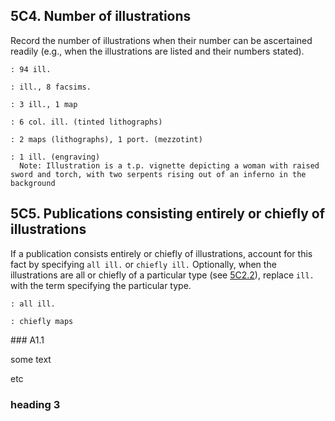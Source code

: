 
## 5C4. Number of illustrations
Record the number of illustrations when their number can be ascertained readily (e.g., when the illustrations are listed and their numbers stated).
```
: 94 ill.

: ill., 8 facsims.

: 3 ill., 1 map

: 6 col. ill. (tinted lithographs)

: 2 maps (lithographs), 1 port. (mezzotint)

: 1 ill. (engraving)
  Note: Illustration is a t.p. vignette depicting a woman with raised sword and torch, with two serpents rising out of an inferno in the background 
```
## 5C5. Publications consisting entirely or chiefly of illustrations
If a publication consists entirely or chiefly of illustrations, account for this fact by specifying `all ill.` or `chiefly ill.` Optionally, when the illustrations are all or chiefly of a particular type (see [5C2.2](https://www.youtube.com/watch?v=oHg5SJYRHA0)), replace `ill.` with the term specifying the particular type. 
```
: all ill.

: chiefly maps
```
<div id="a1.1">
### A1.1
  
some text

etc

</div>

### heading 3 
